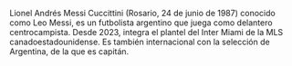 Lionel Andrés Messi Cuccittini (Rosario, 24 de junio de 1987)
 conocido como 
 Leo Messi, es un futbolista argentino que juega como delantero 
 centrocampista. Desde 2023, integra el plantel del Inter Miami de la 
 MLS canadoestadounidense. Es también internacional con la selección de 
 Argentina, de la 
 que es capitán.
